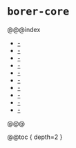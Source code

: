 `borer-core`
============

@@@index

* [-](encoding-and-decoding.md)
* [-](supported-types.md)
* [-](custom-types.md)
* [-](nullable-and-default.md)
* [-](stringnumbers.md)
* [-](supporting-typeclasses.md)
* [-](JSON-specifics.md)
* [-](JSON-performance.md)
* [-](DOM.md)
* [-](debugging.md)

@@@

@@toc { depth=2 }
